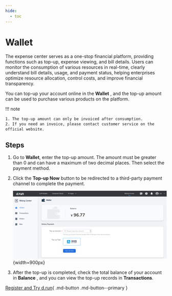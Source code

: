 ```yaml
---
hide:
  - toc
---
```


# Wallet

The expense center serves as a one-stop financial platform, providing functions such as top-up, expense viewing, and bill details. Users can monitor the consumption of various resources in real-time, clearly understand bill details, usage, and payment status, helping enterprises optimize resource allocation, control costs, and improve financial transparency.

You can top-up your account online in the **Wallet** , and the top-up amount can be used to purchase various products on the platform.

!!! note

    1. The top-up amount can only be invoiced after consumption.
    2. If you need an invoice, please contact customer service on the official website.

## Steps

1. Go to **Wallet**, enter the top-up amount. The amount must be greater than 0 and can have a maximum of two decimal places. Then select the payment method.

2. Click the **Top-up Now** button to be redirected to a third-party payment channel to complete the payment.

    ![charge](images/charge.png){width=900px}

3. After the top-up is completed, check the total balance of your account in **Balance** ,
   and you can view the top-up records in **Transactions**.

[Register and Try d.run](https://console.d.run/){ .md-button .md-button--primary }
